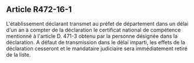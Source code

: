 ## Article R472-16-1

L'établissement déclarant transmet au préfet de département dans un délai d'un an à compter de la déclaration
le certificat national de compétence mentionné à l'article D. 471-3 obtenu par la personne désignée dans
la déclaration. A défaut de transmission dans le délai imparti, les effets de la déclaration cesseront et le
mandataire judiciaire sera immédiatement retiré de la liste.

